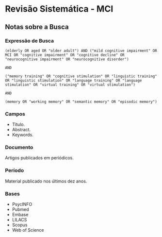 # Revisão Sistemática - MCI

## Notas sobre a Busca

### Expressão de Busca

```
(elderly OR aged OR "older adult") AND ("mild cognitive impairment" OR MCI OR "cognitive impairment" OR "cognitive decline" OR "neurocognitive impairment" OR "neurocognitive disorder")

AND

("memory training" OR "cognitive stimulation" OR "linguistic training" OR "linguistic stimulation" OR "language training" OR "language stimulation" OR "virtual training" OR "virtual stimulation")

AND

(memory OR "working memory" OR "semantic memory" OR "episodic memory")
```

### Campos

- Título.
- Abstract.
- Keywords.

### Documento

Artigos publicados em periódicos.

### Período

Material publicado nos últimos dez anos.

### Bases

- PsycINFO
- Pubmed
- Embase
- LILACS
- Scopus
- Web of Science
